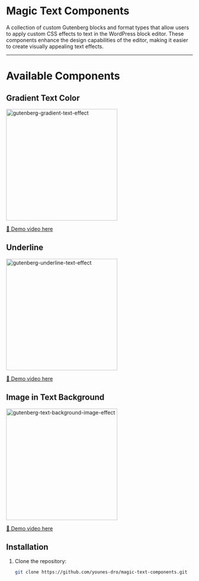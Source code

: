 # Magic Text Components

A collection of custom Gutenberg blocks and format types that allow users to apply custom CSS effects to text in the WordPress block editor. These components enhance the design capabilities of the editor, making it easier to create visually appealing text effects.

---

# Available Components

## Gradient Text Color

<img src="https://github.com/user-attachments/assets/9a2ea746-6f20-4b34-bb8e-66f17c144aa5" alt="gutenberg-gradient-text-effect" width="300">

[🎥 Demo video here](https://www.awesomescreenshot.com/video/37866815?key=43be1d30dc3033eba865e0f43c999e60)

## Underline

<img src="https://github.com/user-attachments/assets/4ea944ff-159f-43aa-b527-5f4a26d33aa8" alt="gutenberg-underline-text-effect" width="300">

[🎥 Demo video here](https://www.awesomescreenshot.com/video/37988759?key=fd9f0afb3b41d325b07ef5fcd0f5082b)

## Image in Text Background

<img src="https://github.com/user-attachments/assets/06c990ca-b992-406a-b06f-1f6937d65795" alt="gutenberg-text-background-image-effect" width="300">

[🎥 Demo video here](https://www.awesomescreenshot.com/video/38083508?key=82ac6ceeec794b24b8e236819a4f1aab)

## Installation

1. Clone the repository:

   ```bash
   git clone https://github.com/younes-dro/magic-text-components.git
